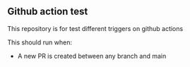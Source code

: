 ## Github action test
This repository is for test different triggers on github actions

This should run when:
  - A new PR is created between any branch and main